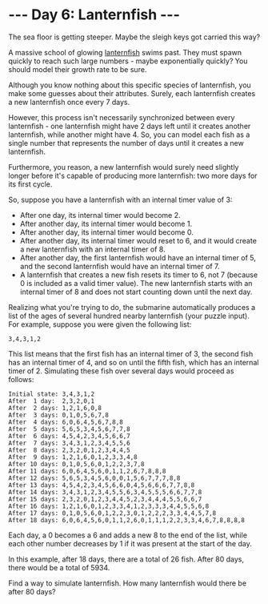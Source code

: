 # --- Day 6: Lanternfish ---
The sea floor is getting steeper. Maybe the sleigh keys got carried this way?

A massive school of glowing [lanternfish](https://en.wikipedia.org/wiki/Lanternfish) swims past. They must spawn quickly to reach such large numbers - maybe exponentially quickly? You should model their growth rate to be sure.

Although you know nothing about this specific species of lanternfish, you make some guesses about their attributes. Surely, each lanternfish creates a new lanternfish once every 7 days.

However, this process isn't necessarily synchronized between every lanternfish - one lanternfish might have 2 days left until it creates another lanternfish, while another might have 4. So, you can model each fish as a single number that represents the number of days until it creates a new lanternfish.

Furthermore, you reason, a new lanternfish would surely need slightly longer before it's capable of producing more lanternfish: two more days for its first cycle.

So, suppose you have a lanternfish with an internal timer value of 3:

- After one day, its internal timer would become 2.
- After another day, its internal timer would become 1.
- After another day, its internal timer would become 0.
- After another day, its internal timer would reset to 6, and it would create a new lanternfish with an internal timer of 8.
- After another day, the first lanternfish would have an internal timer of 5, and the second lanternfish would have an internal timer of 7.
- A lanternfish that creates a new fish resets its timer to 6, not 7 (because 0 is included as a valid timer value). The new lanternfish starts with an internal timer of 8 and does not start counting down until the next day.

Realizing what you're trying to do, the submarine automatically produces a list of the ages of several hundred nearby lanternfish (your puzzle input). For example, suppose you were given the following list:

`3,4,3,1,2`

This list means that the first fish has an internal timer of 3, the second fish has an internal timer of 4, and so on until the fifth fish, which has an internal timer of 2. Simulating these fish over several days would proceed as follows:

	Initial state: 3,4,3,1,2
	After  1 day:  2,3,2,0,1
	After  2 days: 1,2,1,6,0,8
	After  3 days: 0,1,0,5,6,7,8
	After  4 days: 6,0,6,4,5,6,7,8,8
	After  5 days: 5,6,5,3,4,5,6,7,7,8
	After  6 days: 4,5,4,2,3,4,5,6,6,7
	After  7 days: 3,4,3,1,2,3,4,5,5,6
	After  8 days: 2,3,2,0,1,2,3,4,4,5
	After  9 days: 1,2,1,6,0,1,2,3,3,4,8
	After 10 days: 0,1,0,5,6,0,1,2,2,3,7,8
	After 11 days: 6,0,6,4,5,6,0,1,1,2,6,7,8,8,8
	After 12 days: 5,6,5,3,4,5,6,0,0,1,5,6,7,7,7,8,8
	After 13 days: 4,5,4,2,3,4,5,6,6,0,4,5,6,6,6,7,7,8,8
	After 14 days: 3,4,3,1,2,3,4,5,5,6,3,4,5,5,5,6,6,7,7,8
	After 15 days: 2,3,2,0,1,2,3,4,4,5,2,3,4,4,4,5,5,6,6,7
	After 16 days: 1,2,1,6,0,1,2,3,3,4,1,2,3,3,3,4,4,5,5,6,8
	After 17 days: 0,1,0,5,6,0,1,2,2,3,0,1,2,2,2,3,3,4,4,5,7,8
	After 18 days: 6,0,6,4,5,6,0,1,1,2,6,0,1,1,1,2,2,3,3,4,6,7,8,8,8,8
	
Each day, a 0 becomes a 6 and adds a new 8 to the end of the list, while each other number decreases by 1 if it was present at the start of the day.

In this example, after 18 days, there are a total of 26 fish. After 80 days, there would be a total of 5934.

Find a way to simulate lanternfish. How many lanternfish would there be after 80 days?